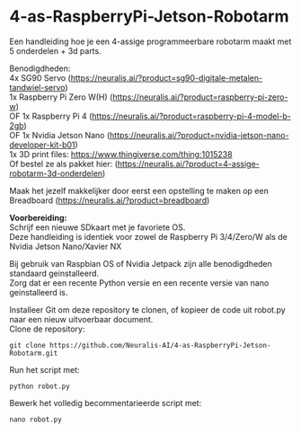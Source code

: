 # 4-as-RaspberryPi-Jetson-Robotarm
Een handleiding hoe je een 4-assige programmeerbare robotarm maakt met 5 onderdelen + 3d parts.

Benodigdheden:   
4x SG90 Servo (https://neuralis.ai/?product=sg90-digitale-metalen-tandwiel-servo)   
1x Raspberry Pi Zero W(H) (https://neuralis.ai/?product=raspberry-pi-zero-w)   
OF 1x Raspberry Pi 4 (https://neuralis.ai/?product=raspberry-pi-4-model-b-2gb)   
OF 1x Nvidia Jetson Nano (https://neuralis.ai/?product=nvidia-jetson-nano-developer-kit-b01)   
1x 3D print files: https://www.thingiverse.com/thing:1015238   
Of bestel ze als pakket hier: (https://neuralis.ai/?product=4-assige-robotarm-3d-onderdelen)   
   
Maak het jezelf makkelijker door eerst een opstelling te maken op een Breadboard (https://neuralis.ai/?product=breadboard)   
   
**Voorbereiding:**   
Schrijf een nieuwe SDkaart met je favoriete OS.   
Deze handleiding is identiek voor zowel de Raspberry Pi 3/4/Zero/W als de Nvidia Jetson Nano/Xavier NX   
   
Bij gebruik van Raspbian OS of Nvidia Jetpack zijn alle benodigdheden standaard geinstalleerd.   
Zorg dat er een recente Python versie en een recente versie van nano geinstalleerd is.   
   
Installeer Git om deze repository te clonen, of kopieer de code uit robot.py naar een nieuw uitvoerbaar document.   
Clone de repository:   
```
git clone https://github.com/Neuralis-AI/4-as-RaspberryPi-Jetson-Robotarm.git
```
Run het script met:   
```
python robot.py
```
Bewerk het volledig becommentarieerde script met:   
```
nano robot.py
```
